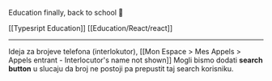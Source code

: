 
Education finally, back to school 🎒

[[Typesript Education]]
[[Education/React/react]]

---

Ideja za brojeve telefona (interlokutor), [[Mon Espace > Mes Appels > Appels entrant - Interlocutor's name not shown]]
Mogli bismo dodati **search button** u slucaju da broj ne postoji pa prepustit taj search korisniku.
